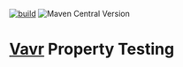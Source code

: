 [![build](https://github.com/vavr-io/vavr-test/actions/workflows/build.yml/badge.svg)](https://github.com/vavr-io/vavr-test/actions/workflows/build.yml)
![Maven Central Version](https://img.shields.io/maven-central/v/io.vavr/vavr-test?versionPrefix=0)

# [Vavr](https://vavr.io/) Property Testing
